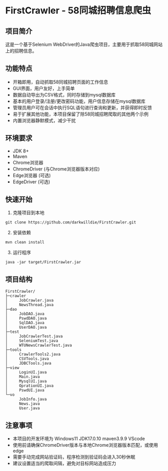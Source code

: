 # FirstCrawler - 58同城招聘信息爬虫

## 项目简介
这是一个基于Selenium WebDriver的Java爬虫项目，主要用于抓取58同城网站上的招聘信息。

## 功能特点
- 开箱即用，自动抓取58同城招聘页面的工作信息
- GUI界面，用户友好，上手简单
- 数据自动导出为CSV格式，同时存储到mysql数据库
- 基本的用户登录/注册/更改密码功能，用户信息存储在mysql数据库
- 管理员用户可在会话中执行SQL语句进行查询和更新，并获得即时反馈
- 易于扩展其他功能，本项目保留了除58同城招聘爬取的其他两个示例
- 内置浏览器静默模式，减少干扰

## 环境要求
- JDK 8+
- Maven
- Chrome浏览器
- ChromeDriver (与Chrome浏览器版本对应)
- Edge浏览器 (可选)
- EdgeDriver (可选)

## 快速开始
1. 克隆项目到本地
```git
git clone https://github.com/darkwilldie/FirstCrawler.git
```
2. 安装依赖
```shell
mvn clean install
```
3. 运行程序
```shell
java -jar target/FirstCrawler.jar
```

## 项目结构

```tree
FirstCrawler/
├─crawler
│     JobCrawler.java
│     NewsThread.java
├─dao
│     JobDAO.java
│     PswdDAO.java
│     SqlDAO.java
│     UserDAO.java
├─test
│     JobCrawlerTest.java
│     SeleniumTest.java
│     WTUNewsCrawlerTest.java
├─tools
│     CrawlerTools2.java
│     CSVTools.java
│     JDBCTools.java
├─view
│     LoginUI.java
│     Main.java
│     MysqlUI.java
│     OprationUI.java
│     PswdUI.java
└─vo
      JobInfo.java
      News.java
      User.java
```


## 注意事项
- 本项目的开发环境为 Windows11 JDK17.0.10 maven3.9.9 VScode
- 使用前请确保ChromeDriver版本与本地Chrome浏览器版本匹配，或使用edge
- 需要手动完成网站验证码，程序检测到验证码会进入30秒休眠
- 建议设置适当的爬取间隔，避免对目标网站造成压力
